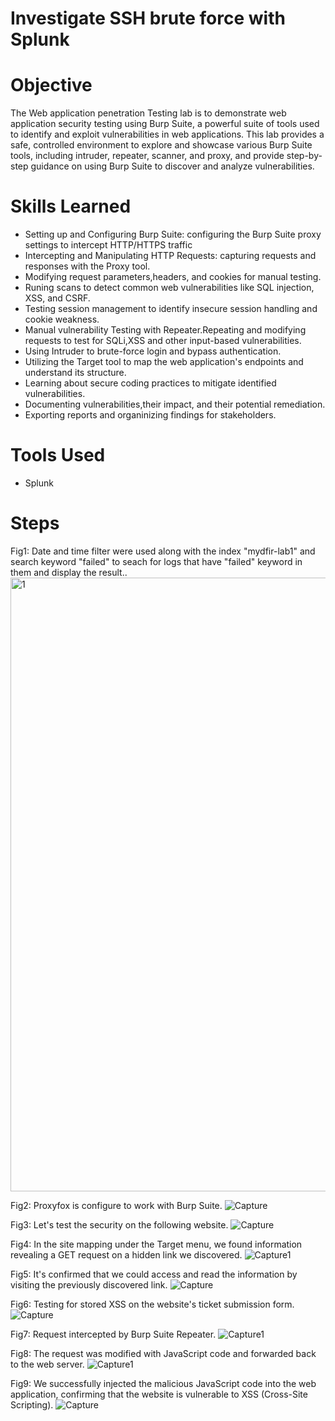 # Investigate SSH brute force with Splunk

# Objective

The Web application penetration Testing lab is to demonstrate web application security testing using Burp Suite, a powerful suite of tools used to identify and exploit vulnerabilities in web applications. This lab provides a safe, controlled environment to explore and showcase various Burp Suite tools, including intruder, repeater, scanner, and proxy,  and provide step-by-step guidance on using Burp Suite to discover and analyze vulnerabilities.


# Skills Learned
- Setting up and Configuring Burp Suite: configuring the Burp Suite proxy settings to intercept HTTP/HTTPS traffic
- Intercepting and Manipulating HTTP Requests: capturing requests and responses with the Proxy tool.
- Modifying  request parameters,headers, and cookies for manual testing.
- Runing scans to detect common web vulnerabilities like SQL injection, XSS, and CSRF.
- Testing session management to identify insecure session handling and cookie weakness.
- Manual vulnerability Testing with Repeater.Repeating and modifying requests to test for SQLi,XSS and other input-based vulnerabilities.
- Using Intruder to brute-force login and bypass authentication.
- Utilizing the Target tool to map the web application's endpoints and understand its structure.
- Learning about secure coding practices to mitigate identified vulnerabilities.
- Documenting vulnerabilities,their impact, and their potential remediation.
- Exporting reports and organinizing findings for stakeholders.


# Tools Used

- Splunk


# Steps

Fig1: Date and time filter were used along with the index "mydfir-lab1" and search keyword "failed" to seach for logs that have "failed" keyword in them and display the result..
<img width="1915" height="982" alt="1" src="https://github.com/user-attachments/assets/91bd6c06-607a-46e3-91f0-12ffef7c5b5b" />

Fig2: Proxyfox is configure to work with Burp Suite.
![Capture](https://github.com/user-attachments/assets/87bda66b-f559-4d2c-8108-e45032a76e5e)

Fig3: Let's test the security on the following website.
![Capture](https://github.com/user-attachments/assets/73aec982-24ea-488d-a642-fa58a4fd6a88)

Fig4: In the site mapping under the Target menu, we found information revealing a GET request on a hidden link we discovered.
![Capture1](https://github.com/user-attachments/assets/7faf92f6-363c-4a73-b0d6-a6f50a28363d)

Fig5: It's confirmed that we could access and read the information by visiting the previously discovered link.
![Capture](https://github.com/user-attachments/assets/14771851-62c7-470d-b8e4-8cde66dd906e)

Fig6: Testing for stored XSS on the website's ticket submission form.
![Capture](https://github.com/user-attachments/assets/8e7c7855-f5b8-4390-ab36-062c4760fc88)

Fig7: Request intercepted by Burp Suite Repeater.
![Capture1](https://github.com/user-attachments/assets/48de92ec-6cc5-4c32-a302-55038da948a7)

Fig8: The request was modified with JavaScript code and forwarded back to the web server.
![Capture1](https://github.com/user-attachments/assets/dbec42c9-ac4e-4869-8962-be0a8eb5c5d1)

Fig9: We successfully injected the malicious JavaScript code into the web application, confirming that the website is vulnerable to XSS (Cross-Site Scripting).
![Capture](https://github.com/user-attachments/assets/1106664a-0fc4-469c-8bb5-de82d4757ff6)
